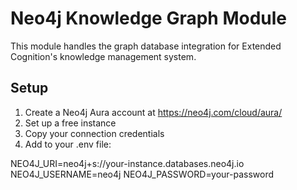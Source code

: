 # Neo4j Knowledge Graph Module

This module handles the graph database integration for Extended Cognition's knowledge management system.

## Setup

1. Create a Neo4j Aura account at https://neo4j.com/cloud/aura/
2. Set up a free instance
3. Copy your connection credentials
4. Add to your .env file:

NEO4J_URI=neo4j+s://your-instance.databases.neo4j.io
NEO4J_USERNAME=neo4j
NEO4J_PASSWORD=your-password
